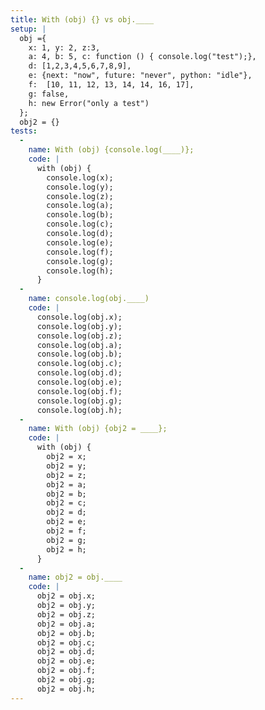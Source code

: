 ```yaml
---
title: With (obj) {} vs obj.____
setup: |
  obj ={
    x: 1, y: 2, z:3,
    a: 4, b: 5, c: function () { console.log("test");},
    d: [1,2,3,4,5,6,7,8,9],
    e: {next: "now", future: "never", python: "idle"},
    f:  [10, 11, 12, 13, 14, 14, 16, 17],
    g: false,
    h: new Error("only a test")
  };
  obj2 = {}
tests:
  -
    name: With (obj) {console.log(____)};
    code: |
      with (obj) {
        console.log(x);
        console.log(y);
        console.log(z);
        console.log(a);
        console.log(b);
        console.log(c);
        console.log(d);
        console.log(e);
        console.log(f);
        console.log(g);
        console.log(h);
      }
  -
    name: console.log(obj.____)
    code: |
      console.log(obj.x);
      console.log(obj.y);
      console.log(obj.z);
      console.log(obj.a);
      console.log(obj.b);
      console.log(obj.c);
      console.log(obj.d);
      console.log(obj.e);
      console.log(obj.f);
      console.log(obj.g);
      console.log(obj.h);
  -
    name: With (obj) {obj2 = ____};
    code: |
      with (obj) {
        obj2 = x;
        obj2 = y;
        obj2 = z;
        obj2 = a;
        obj2 = b;
        obj2 = c;
        obj2 = d;
        obj2 = e;
        obj2 = f;
        obj2 = g;
        obj2 = h;
      }
  -
    name: obj2 = obj.____
    code: |
      obj2 = obj.x;
      obj2 = obj.y;
      obj2 = obj.z;
      obj2 = obj.a;
      obj2 = obj.b;
      obj2 = obj.c;
      obj2 = obj.d;
      obj2 = obj.e;
      obj2 = obj.f;
      obj2 = obj.g;
      obj2 = obj.h;
---
```


